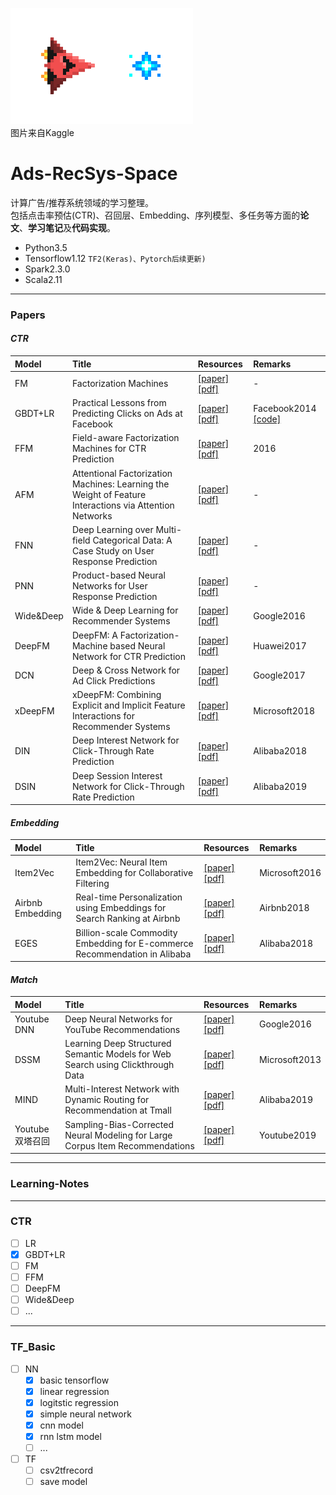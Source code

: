 ![from kaggle](halite-banner.gif)  
图片来自Kaggle
# **Ads-RecSys-Space**

计算广告/推荐系统领域的学习整理。  
包括点击率预估(CTR)、召回层、Embedding、序列模型、多任务等方面的**论文**、**学习笔记**及**代码实现**。
* Python3.5
* Tensorflow1.12 `TF2(Keras)、Pytorch后续更新)`
* Spark2.3.0
* Scala2.11

---
### Papers
#### *CTR*
| Model | Title | Resources | Remarks |
|:-------|:----------|:------------|:------|
|FM|Factorization Machines|[[paper]](https://cseweb.ucsd.edu/classes/fa17/cse291-b/reading/Rendle2010FM.pdf) [[pdf]](./papers/Rendle2010FM.pdf)|-|
|GBDT+LR |Practical Lessons from Predicting Clicks on Ads at Facebook|[[paper]](https://research.fb.com/publications/practical-lessons-from-predicting-clicks-on-ads-at-facebook/) [[pdf]](./papers/practical-lessons-from-predicting-clicks-on-ads-at-facebook.pdf) |Facebook2014 [[code]](https://github.com/zspo/gbdt-xgboost-lr)|
|FFM|Field-aware Factorization Machines for CTR Prediction|[[paper]](https://dl.acm.org/doi/abs/10.1145/2959100.2959134) [[pdf]](./papers/ffm.pdf)|2016|
|AFM|Attentional Factorization Machines: Learning the Weight of Feature Interactions via Attention Networks|[[paper]](https://arxiv.org/abs/1708.04617) [[pdf]](./papers/afm.pdf)|-|
|FNN|Deep Learning over Multi-field Categorical Data: A Case Study on User Response Prediction|[[paper]](https://arxiv.org/abs/1601.02376) [[pdf]](./papers/fnn.pdf)|-|
|PNN|Product-based Neural Networks for User Response Prediction|[[paper]](https://arxiv.org/abs/1611.00144) [[pdf]](./papers/pnn.pdf)|-|
|Wide&Deep|Wide & Deep Learning for Recommender Systems|[[paper]](https://arxiv.org/pdf/1606.07792.pdf) [[pdf]](./papers/Wide&Deep.pdf)|Google2016|
|DeepFM|DeepFM: A Factorization-Machine based Neural Network for CTR Prediction|[[paper]](https://arxiv.org/abs/1703.04247) [[pdf]](./papers/deeofm.pdf)|Huawei2017|
|DCN|Deep & Cross Network for Ad Click Predictions|[[paper]](https://arxiv.org/abs/1708.05123) [[pdf]](./papers/dcn.pdf)|Google2017|
|xDeepFM|xDeepFM: Combining Explicit and Implicit Feature Interactions for Recommender Systems|[[paper]](https://arxiv.org/abs/1803.05170) [[pdf]](./papers/xdeepfm.pdf)|Microsoft2018|
|DIN|Deep Interest Network for Click-Through Rate Prediction|[[paper]](https://arxiv.org/abs/1706.06978) [[pdf]](./papers/din.pdf)|Alibaba2018|
|DSIN|Deep Session Interest Network for Click-Through Rate Prediction|[[paper]](https://arxiv.org/abs/1905.06482) [[pdf]](./papers/dsin.pdf)|Alibaba2019|

#### *Embedding*
| Model | Title | Resources | Remarks |
|:-------|:----------|:------------|:------|
|Item2Vec|Item2Vec: Neural Item Embedding for Collaborative Filtering|[[paper]](https://arxiv.org/abs/1603.04259) [[pdf]](./papers/item2vec.pdf)|Microsoft2016|
|Airbnb Embedding|Real-time Personalization using Embeddings for Search Ranking at Airbnb|[[paper]](https://dl.acm.org/doi/abs/10.1145/3219819.3219885) [[pdf]](./papers/airbnb_embedding.pdf)|Airbnb2018|
|EGES|Billion-scale Commodity Embedding for E-commerce Recommendation in Alibaba|[[paper]](https://arxiv.org/abs/1803.02349) [[pdf]](./papers/EGES.pdf)|Alibaba2018

#### *Match*
| Model | Title | Resources | Remarks |
|:-------|:----------|:------------|:------|
|Youtube DNN|Deep Neural Networks for YouTube Recommendations|[[paper]](https://research.google/pubs/pub45530/) [[pdf]](./papers/youtube_dnn.pdf)|Google2016|
|DSSM|Learning Deep Structured Semantic Models for Web Search using Clickthrough Data|[[paper]](https://dl.acm.org/doi/abs/10.1145/2505515.2505665) [[pdf]](./papers/dssm.pdf)|Microsoft2013|
|MIND|Multi-Interest Network with Dynamic Routing for Recommendation at Tmall|[[paper]](https://arxiv.org/abs/1904.08030) [[pdf]](./papers/mind.pdf)|Alibaba2019|
|Youtube 双塔召回|Sampling-Bias-Corrected Neural Modeling for Large Corpus Item Recommendations|[[paper]](https://dl.acm.org/doi/10.1145/3298689.3346996) [[pdf]](./papers/youtube2019.pdf)|Youtube2019|

---
### Learning-Notes


---
### CTR
* [ ] LR  
* [x] GBDT+LR  
* [ ] FM  
* [ ] FFM  
* [ ] DeepFM  
* [ ] Wide&Deep  
* [ ] ...

---
### TF_Basic
* [ ] NN
    * [x] basic tensorflow
    * [x] linear regression
    * [x] logitstic regression
    * [x] simple neural network
    * [x] cnn model
    * [x] rnn lstm model 
    * [ ] ...

* [ ] TF
    * [ ] csv2tfrecord
    * [ ] save model
